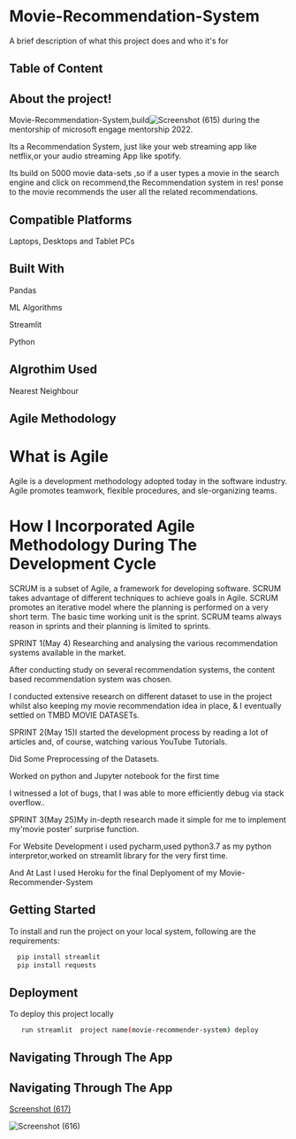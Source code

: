 
# Movie-Recommendation-System

A brief description of what this project does and who it's for


## Table of Content

## About the project!

Movie-Recommendation-System,build![Screenshot (615)](https://user-images.githubusercontent.com/98551275/170883327-933e2bb9-f3ba-4443-8728-83dfd74f3946.png)
 during the mentorship of microsoft engage mentorship 2022.

Its a Recommendation System, just like your web streaming app like netflix,or your audio streaming App like spotify.

Its build on 5000 movie data-sets ,so if a user types a movie in the search engine and click on recommend,the Recommendation system in res!
ponse to the movie recommends the user all the related recommendations.

## Compatible Platforms
Laptops, Desktops and Tablet PCs
## Built With

Pandas

ML Algorithms

Streamlit

Python
## Algrothim Used

Nearest Neighbour
## Agile Methodology
# What is Agile

Agile is a development methodology adopted today in the software industry. Agile promotes teamwork, flexible procedures, and sle-organizing teams.

# How I Incorporated Agile Methodology During The Development Cycle

SCRUM is a subset of Agile, a framework for developing software. SCRUM takes advantage of different techniques to achieve goals in Agile. SCRUM promotes an iterative model where the planning is performed on a very short term. The basic time working unit is the sprint. SCRUM teams always reason in sprints and their planning is limited to sprints.

SPRINT 1(May 4)
Researching and analysing the various recommendation systems available in the market.

After conducting study on several recommendation systems, the content based   recommendation system was chosen.

I conducted extensive research on different dataset to use in the project whilst also keeping my movie recommendation idea in place, & I eventually settled on TMBD  MOVIE DATASETs.

SPRINT 2(May 15)I started the development process by reading a lot of articles and, of course, watching various YouTube Tutorials.

Did Some Preprocessing of the Datasets.

Worked on python and Jupyter notebook for the first time

I witnessed a lot of bugs, that I was able to more efficiently debug via stack overflow..

SPRINT 3(May 25)My in-depth research made it simple for me to implement my'movie poster' surprise function.

For Website Development i used pycharm,used python3.7 as my python interpretor,worked on streamlit library for the very first time.

And At Last I used Heroku for the final Deplyoment of my Movie-Recommender-System




##  Getting Started

To install and run the project on your local system, following are the requirements:


```bash
  pip install streamlit
  pip install requests
```
    
## Deployment

To deploy this project locally

```bash
   run streamlit  project name(movie-recommender-system) deploy
```


## Navigating Through The App

## Navigating Through The App

[Screenshot (617)](https://user-images.githubusercontent.com/98551275/170883330-db0b770b-6c2f-4548-911a-f96d2bcafd46.png)


![Screenshot (616)](https://user-images.githubusercontent.com/98551275/170883328-bd0165de-e337-4cf6-87b4-01dc43a526ce.png)
